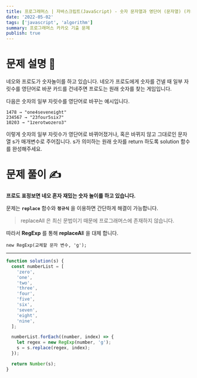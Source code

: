 ```yaml
---
title: 프로그래머스 | 자바스크립트(JavaScript) - 숫자 문자열과 영단어 (문자열) (카카오 기출)
date: '2022-05-02'
tags: ['javascript', 'algorithm']
summary: 프로그래머스 카카오 기출 문제
publish: true
---
```


# 문제 설명 📝

네오와 프로도가 숫자놀이를 하고 있습니다. 네오가 프로도에게 숫자를 건넬 때 일부 자릿수를 영단어로 바꾼 카드를 건네주면 프로도는 원래 숫자를 찾는 게임입니다.

다음은 숫자의 일부 자릿수를 영단어로 바꾸는 예시입니다.

```
1478 → "one4seveneight"
234567 → "23four5six7"
10203 → "1zerotwozero3"
```

이렇게 숫자의 일부 자릿수가 영단어로 바뀌어졌거나, 혹은 바뀌지 않고 그대로인 문자열 s가 매개변수로 주어집니다. s가 의미하는 원래 숫자를 return 하도록 solution 함수를 완성해주세요.

# 문제 풀이 ✍

**프로도 표정보면 네오 혼자 재밌는 숫자 놀이를 하고 있습니다.**

문제는 **`replace`** 함수와 **`정규식`** 을 이용하면 간단하게 해결이 가능합니다.

> replaceAll 은 최신 문법이기 때문에 프로그래머스에 존재하지 않습니다.

따라서 **RegExp** 를 통해 **replaceAl**l 을 대체 합니다.

```
new RegExp(교체할 문자 변수, 'g');
```

---

```javascript
function solution(s) {
  const numberList = [
    'zero',
    'one',
    'two',
    'three',
    'four',
    'five',
    'six',
    'seven',
    'eight',
    'nine',
  ];

  numberList.forEach((number, index) => {
    let regex = new RegExp(number, 'g');
    s = s.replace(regex, index);
  });

  return Number(s);
}
```
